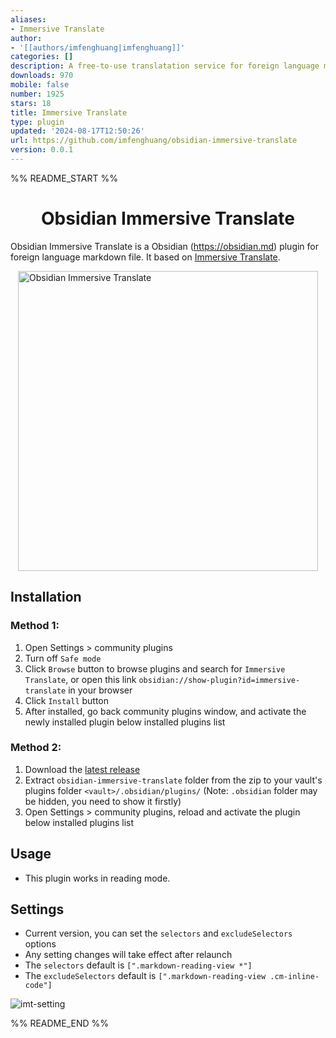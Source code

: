 ```yaml
---
aliases:
- Immersive Translate
author:
- '[[authors/imfenghuang|imfenghuang]]'
categories: []
description: A free-to-use translatation service for foreign language markdown file.
downloads: 970
mobile: false
number: 1925
stars: 18
title: Immersive Translate
type: plugin
updated: '2024-08-17T12:50:26'
url: https://github.com/imfenghuang/obsidian-immersive-translate
version: 0.0.1
---
```


%% README_START %%

<h1 align="center">Obsidian Immersive Translate</h1>

Obsidian Immersive Translate is a Obsidian (https://obsidian.md) plugin for foreign language markdown file. It based on [Immersive Translate](https://immersivetranslate.com/).

<img src="https://github.com/user-attachments/assets/f031508a-4d44-4aca-bb0d-8d3ef570ea8e" alt="Obsidian Immersive Translate" width="480px" style="display: block;margin: 0 auto;max-width: 480px"/>

## Installation

### Method 1:

1. Open Settings > community plugins
2. Turn off `Safe mode`
3. Click `Browse` button to browse plugins and search for `Immersive Translate`, or open this link `obsidian://show-plugin?id=immersive-translate` in your browser
4. Click `Install` button
5. After installed, go back community plugins window, and activate the newly installed plugin below installed plugins list

### Method 2:

1. Download the [latest release](https://github.com/imfenghuang/obsidian-immersive-translate/releases)
2. Extract `obsidian-immersive-translate` folder from the zip to your vault's plugins folder `<vault>/.obsidian/plugins/` (Note: `.obsidian` folder may be hidden, you need to show it firstly)
3. Open Settings > community plugins, reload and activate the plugin below installed plugins list

## Usage

-   This plugin works in reading mode.

## Settings

-   Current version, you can set the `selectors` and `excludeSelectors` options
-   Any setting changes will take effect after relaunch
-   The `selectors` default is `[".markdown-reading-view *"]`
-   The `excludeSelectors` default is `[".markdown-reading-view .cm-inline-code"]`

![imt-setting](https://github.com/user-attachments/assets/96155663-5f9b-44bf-a3ce-4e3e14d10518)


%% README_END %%